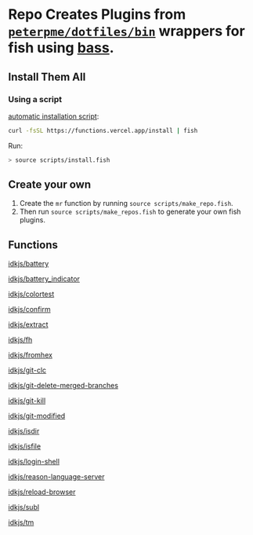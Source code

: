 # Repo Creates Plugins from [`peterpme/dotfiles/bin`](https://github.com/peterpme/dotfiles/bin) wrappers for fish using [bass](https://github.com/edc/bass).

## Install Them All

### Using a script

[automatic installation script](./scripts/install.sh):

```bash
curl -fsSL https://functions.vercel.app/install | fish
```

Run:

```bash
> source scripts/install.fish
```

## Create your own

1. Create the `mr` function by running `source scripts/make_repo.fish`.
2. Then run `source scripts/make_repos.fish` to generate your own fish plugins.


## Functions

[idkjs/battery](https://github.com/idkjs/battery)

[idkjs/battery_indicator](https://github.com/idkjs/battery_indicator)

[idkjs/colortest](https://github.com/idkjs/colortest)

[idkjs/confirm](https://github.com/idkjs/confirm)

[idkjs/extract](https://github.com/idkjs/extract)

[idkjs/fh](https://github.com/idkjs/fh)

[idkjs/fromhex](https://github.com/idkjs/fromhex)

[idkjs/git-clc](https://github.com/idkjs/git-clc)

[idkjs/git-delete-merged-branches](https://github.com/idkjs/git-delete-merged-branches)

[idkjs/git-kill](https://github.com/idkjs/git-kill)

[idkjs/git-modified](https://github.com/idkjs/git-modified)

[idkjs/isdir](https://github.com/idkjs/isdir)

[idkjs/isfile](https://github.com/idkjs/isfile)

[idkjs/login-shell](https://github.com/idkjs/login-shell)

[idkjs/reason-language-server](https://github.com/idkjs/reason-language-server)

[idkjs/reload-browser](https://github.com/idkjs/reload-browser)

[idkjs/subl](https://github.com/idkjs/subl)

[idkjs/tm](https://github.com/idkjs/tm)
